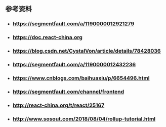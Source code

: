 ## 参考资料

- ### https://segmentfault.com/a/1190000012921279

- ### https://doc.react-china.org

- ### https://blog.csdn.net/CystalVon/article/details/78428036

- ### https://segmentfault.com/a/1190000012432236

- ### https://www.cnblogs.com/baihuaxiu/p/6654496.html

- ### https://segmentfault.com/channel/frontend

- ### http://react-china.org/t/react/25167

- ### http://www.sosout.com/2018/08/04/rollup-tutorial.html


